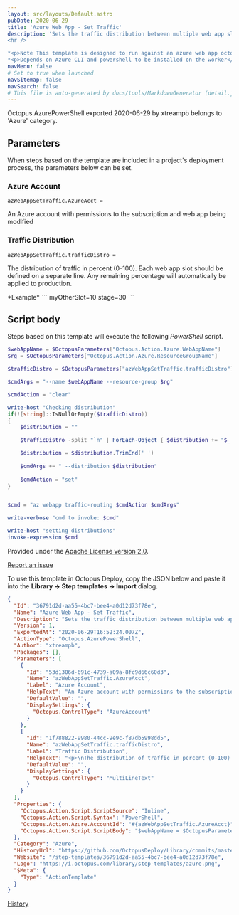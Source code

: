```yaml
---
layout: src/layouts/Default.astro
pubDate: 2020-06-29
title: 'Azure Web App - Set Traffic'
description: 'Sets the traffic distribution between multiple web app slots.
<hr />

*<p>Note This template is designed to run against an azure web app octopus target, but will not use the slot defined. </p>*
*<p>Depends on Azure CLI and powershell to be installed on the worker</p>*'
navMenu: false
# Set to true when launched
navSitemap: false
navSearch: false
# This file is auto-generated by docs/tools/MarkdownGenerator (detail.js)
---
```


Octopus.AzurePowerShell exported 2020-06-29 by xtreampb belongs to 'Azure' category.

## Parameters

When steps based on the template are included in a project's deployment process, the parameters below can be set.


<div class="param">

### Azure Account

`azWebAppSetTraffic.AzureAcct = `

An Azure account with permissions to the subscription and web app being modified

</div>
        
<div class="param">

### Traffic Distribution

`azWebAppSetTraffic.trafficDistro = `

<p>
The distribution of traffic in percent (0-100). Each web app slot should be defined on a separate line. Any remaining percentage will automatically be applied to production.
</p><p>
*Example*
```
myOtherSlot=10
stage=30
```
</p>

</div>
        

## Script body

Steps based on this template will execute the following *PowerShell* script.

```powershell
$webAppName = $OctopusParameters["Octopus.Action.Azure.WebAppName"]
$rg = $OctopusParameters["Octopus.Action.Azure.ResourceGroupName"]

$trafficDistro = $OctopusParameters["azWebAppSetTraffic.trafficDistro"]

$cmdArgs = "--name $webAppName --resource-group $rg" 

$cmdAction = "clear"

write-host "Checking distribution"
if(![string]::IsNullOrEmpty($trafficDistro))
{
	$distribution = ""

	$trafficDistro -split "`n" | ForEach-Object { $distribution += "$_ "}

	$distribution = $distribution.TrimEnd(' ')
    
    $cmdArgs += " --distribution $distribution"
    
    $cmdAction = "set"
}


$cmd = "az webapp traffic-routing $cmdAction $cmdArgs"

write-verbose "cmd to invoke: $cmd"

write-host "setting distributions"
invoke-expression $cmd

```

Provided under the [Apache License version 2.0](https://github.com/OctopusDeploy/Library/blob/master/LICENSE.txt).

[Report an issue](https://github.com/OctopusDeploy/Library/issues/new?assignees=&labels=&projects=&template=bug-report.yml&title=Issue%20with%20Azure%20Web%20App%20-%20Set%20Traffic&step-template=Azure%20Web%20App%20-%20Set%20Traffic)

<div class="get-json">

To use this template in Octopus Deploy, copy the JSON below and paste it into the **Library → Step templates → Import** dialog.

```json
{
  "Id": "36791d2d-aa55-4bc7-bee4-a0d12d73f78e",
  "Name": "Azure Web App - Set Traffic",
  "Description": "Sets the traffic distribution between multiple web app slots.\n<hr />\n\n*<p>Note This template is designed to run against an azure web app octopus target, but will not use the slot defined. </p>*\n*<p>Depends on Azure CLI and powershell to be installed on the worker</p>*",
  "Version": 1,
  "ExportedAt": "2020-06-29T16:52:24.007Z",
  "ActionType": "Octopus.AzurePowerShell",
  "Author": "xtreampb",
  "Packages": [],
  "Parameters": [
    {
      "Id": "53d1306d-691c-4739-a09a-8fc9d66c60d3",
      "Name": "azWebAppSetTraffic.AzureAcct",
      "Label": "Azure Account",
      "HelpText": "An Azure account with permissions to the subscription and web app being modified",
      "DefaultValue": "",
      "DisplaySettings": {
        "Octopus.ControlType": "AzureAccount"
      }
    },
    {
      "Id": "1f788822-9980-44cc-9e9c-f87db5998dd5",
      "Name": "azWebAppSetTraffic.trafficDistro",
      "Label": "Traffic Distribution",
      "HelpText": "<p>\nThe distribution of traffic in percent (0-100). Each web app slot should be defined on a separate line. Any remaining percentage will automatically be applied to production.\n</p><p>\n*Example*\n```\nmyOtherSlot=10\nstage=30\n```\n</p>",
      "DefaultValue": "",
      "DisplaySettings": {
        "Octopus.ControlType": "MultiLineText"
      }
    }
  ],
  "Properties": {
    "Octopus.Action.Script.ScriptSource": "Inline",
    "Octopus.Action.Script.Syntax": "PowerShell",
    "Octopus.Action.Azure.AccountId": "#{azWebAppSetTraffic.AzureAcct}",
    "Octopus.Action.Script.ScriptBody": "$webAppName = $OctopusParameters[\"Octopus.Action.Azure.WebAppName\"]\n$rg = $OctopusParameters[\"Octopus.Action.Azure.ResourceGroupName\"]\n\n$trafficDistro = $OctopusParameters[\"azWebAppSetTraffic.trafficDistro\"]\n\n$cmdArgs = \"--name $webAppName --resource-group $rg\" \n\n$cmdAction = \"clear\"\n\nwrite-host \"Checking distribution\"\nif(![string]::IsNullOrEmpty($trafficDistro))\n{\n\t$distribution = \"\"\n\n\t$trafficDistro -split \"`n\" | ForEach-Object { $distribution += \"$_ \"}\n\n\t$distribution = $distribution.TrimEnd(' ')\n    \n    $cmdArgs += \" --distribution $distribution\"\n    \n    $cmdAction = \"set\"\n}\n\n\n$cmd = \"az webapp traffic-routing $cmdAction $cmdArgs\"\n\nwrite-verbose \"cmd to invoke: $cmd\"\n\nwrite-host \"setting distributions\"\ninvoke-expression $cmd\n"
  },
  "Category": "Azure",
  "HistoryUrl": "https://github.com/OctopusDeploy/Library/commits/master/step-templates//opt/buildagent/work/75443764cd38076d/step-templates/azure-web-app-set-traffic.json",
  "Website": "/step-templates/36791d2d-aa55-4bc7-bee4-a0d12d73f78e",
  "Logo": "https://i.octopus.com/library/step-templates/azure.png",
  "$Meta": {
    "Type": "ActionTemplate"
  }
}
```

[History](https://github.com/OctopusDeploy/Library/commits/master/step-templates/https://github.com/OctopusDeploy/Library/commits/master/step-templates//opt/buildagent/work/75443764cd38076d/step-templates/azure-web-app-set-traffic.json)

</div>
